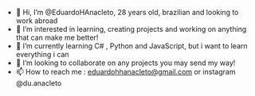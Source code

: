 - 👋 Hi, I’m @EduardoHAnacleto, 28 years old, brazilian and looking to work abroad 
- 👀 I’m interested in learning, creating projects and working on anything that can make me better!
- 🌱 I’m currently learning C# , Python and JavaScript, but i want to learn everything i can
- 💞️ I’m looking to collaborate on any projects you may send my way!
- 📫 How to reach me : eduardohhanacleto@gmail.com or instagram @du.anacleto

<!---
EduardoHAnacleto/EduardoHAnacleto is a ✨ special ✨ repository because its `README.md` (this file) appears on your GitHub profile.
You can click the Preview link to take a look at your changes.
--->
